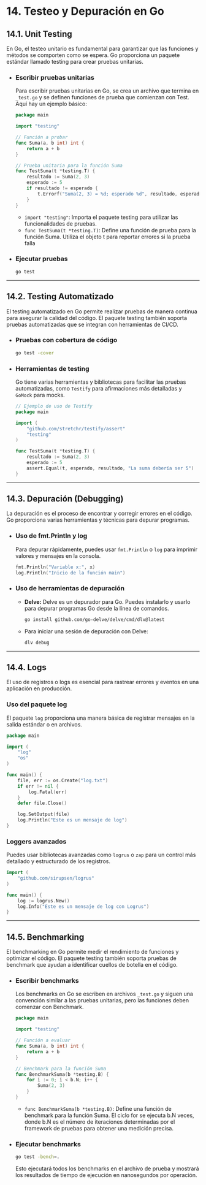 # 14. Testeo y Depuración en Go

## 14.1. Unit Testing

En Go, el testeo unitario es fundamental para garantizar que las funciones y métodos se comporten como se espera. Go proporciona un paquete estándar llamado testing para crear pruebas unitarias.

- ### Escribir pruebas unitarias

  Para escribir pruebas unitarias en Go, se crea un archivo que termina en `_test.go` y se definen funciones de prueba que comienzan con Test. Aquí hay un ejemplo básico:

  ```go
  package main

  import "testing"

  // Función a probar
  func Suma(a, b int) int {
      return a + b
  }

  // Prueba unitaria para la función Suma
  func TestSuma(t *testing.T) {
      resultado := Suma(2, 3)
      esperado := 5
      if resultado != esperado {
          t.Errorf("Suma(2, 3) = %d; esperado %d", resultado, esperado)
      }
  }

  ```

  - `import "testing"`: Importa el paquete testing para utilizar las funcionalidades de pruebas.
  - `func TestSuma(t *testing.T)`: Define una función de prueba para la función Suma. Utiliza el objeto t para reportar errores si la prueba falla

- ### Ejecutar pruebas

  ```sh
  go test
  ```

---

## 14.2. Testing Automatizado

El testing automatizado en Go permite realizar pruebas de manera continua para asegurar la calidad del código. El paquete testing también soporta pruebas automatizadas que se integran con herramientas de CI/CD.

- ### Pruebas con cobertura de código

  ```sh
  go test -cover
  ```

- ### Herramientas de testing

  Go tiene varias herramientas y bibliotecas para facilitar las pruebas automatizadas, como `Testify` para afirmaciones más detalladas y `GoMock` para mocks.

  ```go
  // Ejemplo de uso de Testify
  package main

  import (
      "github.com/stretchr/testify/assert"
      "testing"
  )

  func TestSuma(t *testing.T) {
      resultado := Suma(2, 3)
      esperado := 5
      assert.Equal(t, esperado, resultado, "La suma debería ser 5")
  }

  ```

---

## 14.3. Depuración (Debugging)

La depuración es el proceso de encontrar y corregir errores en el código. Go proporciona varias herramientas y técnicas para depurar programas.

- ### Uso de fmt.Println y log

  Para depurar rápidamente, puedes usar `fmt.Println` o `log` para imprimir valores y mensajes en la consola.

  ```go
  fmt.Println("Variable x:", x)
  log.Println("Inicio de la función main")

  ```

- ### Uso de herramientas de depuración

  - **Delve:** Delve es un depurador para Go. Puedes instalarlo y usarlo para depurar programas Go desde la línea de comandos.

    ```sh
    go install github.com/go-delve/delve/cmd/dlv@latest

    ```

  - Para iniciar una sesión de depuración con Delve:

    ```sh
    dlv debug

    ```

---

## 14.4. Logs

El uso de registros o logs es esencial para rastrear errores y eventos en una aplicación en producción.

### Uso del paquete log

El paquete `log` proporciona una manera básica de registrar mensajes en la salida estándar o en archivos.

```go
package main

import (
    "log"
    "os"
)

func main() {
    file, err := os.Create("log.txt")
    if err != nil {
        log.Fatal(err)
    }
    defer file.Close()

    log.SetOutput(file)
    log.Println("Este es un mensaje de log")
}

```

### Loggers avanzados

Puedes usar bibliotecas avanzadas como `logrus` o `zap` para un control más detallado y estructurado de los registros.

```go
import (
    "github.com/sirupsen/logrus"
)

func main() {
    log := logrus.New()
    log.Info("Este es un mensaje de log con Logrus")
}

```

---

## 14.5. Benchmarking

El benchmarking en Go permite medir el rendimiento de funciones y optimizar el código. El paquete testing también soporta pruebas de benchmark que ayudan a identificar cuellos de botella en el código.

- ### Escribir benchmarks

  Los benchmarks en Go se escriben en archivos `_test.go` y siguen una convención similar a las pruebas unitarias, pero las funciones deben comenzar con Benchmark.

  ```go
  package main

  import "testing"

  // Función a evaluar
  func Suma(a, b int) int {
      return a + b
  }

  // Benchmark para la función Suma
  func BenchmarkSuma(b *testing.B) {
      for i := 0; i < b.N; i++ {
          Suma(2, 3)
      }
  }

  ```

  - `func BenchmarkSuma(b *testing.B)`: Define una función de benchmark para la función Suma. El ciclo for se ejecuta b.N veces, donde b.N es el número de iteraciones determinadas por el framework de pruebas para obtener una medición precisa.

- ### Ejecutar benchmarks

  ```sh
  go test -bench=.

  ```

  Esto ejecutará todos los benchmarks en el archivo de prueba y mostrará los resultados de tiempo de ejecución en nanosegundos por operación.
